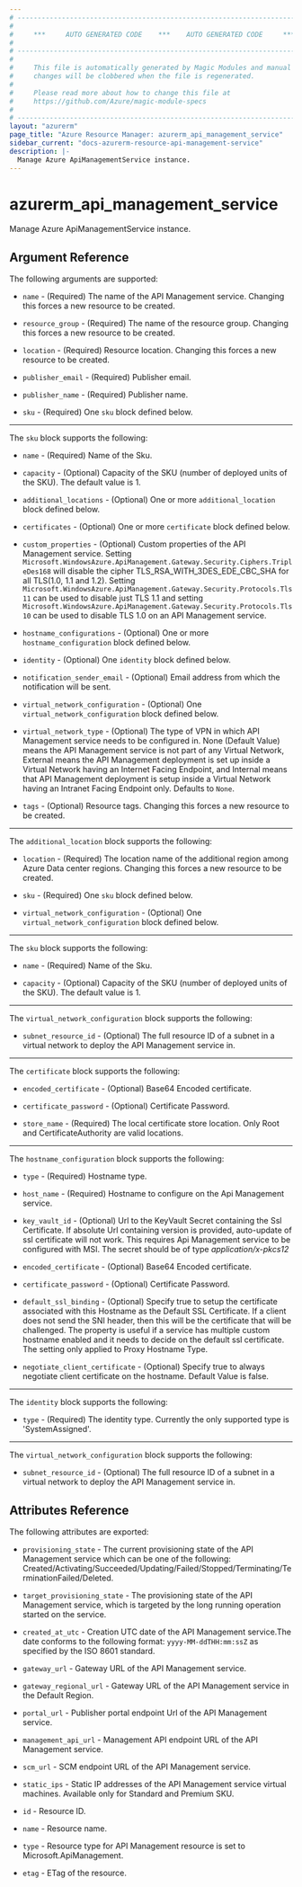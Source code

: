 ```yaml
---
# ----------------------------------------------------------------------------
#
#     ***     AUTO GENERATED CODE    ***    AUTO GENERATED CODE     ***
#
# ----------------------------------------------------------------------------
#
#     This file is automatically generated by Magic Modules and manual
#     changes will be clobbered when the file is regenerated.
#
#     Please read more about how to change this file at
#     https://github.com/Azure/magic-module-specs
#
# ----------------------------------------------------------------------------
layout: "azurerm"
page_title: "Azure Resource Manager: azurerm_api_management_service"
sidebar_current: "docs-azurerm-resource-api-management-service"
description: |-
  Manage Azure ApiManagementService instance.
---
```


# azurerm_api_management_service

Manage Azure ApiManagementService instance.


## Argument Reference

The following arguments are supported:

* `name` - (Required) The name of the API Management service. Changing this forces a new resource to be created.

* `resource_group` - (Required) The name of the resource group. Changing this forces a new resource to be created.

* `location` - (Required) Resource location. Changing this forces a new resource to be created.

* `publisher_email` - (Required) Publisher email.

* `publisher_name` - (Required) Publisher name.

* `sku` - (Required) One `sku` block defined below.

---

The `sku` block supports the following:

* `name` - (Required) Name of the Sku.

* `capacity` - (Optional) Capacity of the SKU (number of deployed units of the SKU). The default value is 1.

* `additional_locations` - (Optional) One or more `additional_location` block defined below.

* `certificates` - (Optional) One or more `certificate` block defined below.

* `custom_properties` - (Optional) Custom properties of the API Management service. Setting `Microsoft.WindowsAzure.ApiManagement.Gateway.Security.Ciphers.TripleDes168` will disable the cipher TLS_RSA_WITH_3DES_EDE_CBC_SHA for all TLS(1.0, 1.1 and 1.2). Setting `Microsoft.WindowsAzure.ApiManagement.Gateway.Security.Protocols.Tls11` can be used to disable just TLS 1.1 and setting `Microsoft.WindowsAzure.ApiManagement.Gateway.Security.Protocols.Tls10` can be used to disable TLS 1.0 on an API Management service.

* `hostname_configurations` - (Optional) One or more `hostname_configuration` block defined below.

* `identity` - (Optional) One `identity` block defined below.

* `notification_sender_email` - (Optional) Email address from which the notification will be sent.

* `virtual_network_configuration` - (Optional) One `virtual_network_configuration` block defined below.

* `virtual_network_type` - (Optional) The type of VPN in which API Management service needs to be configured in. None (Default Value) means the API Management service is not part of any Virtual Network, External means the API Management deployment is set up inside a Virtual Network having an Internet Facing Endpoint, and Internal means that API Management deployment is setup inside a Virtual Network having an Intranet Facing Endpoint only. Defaults to `None`.

* `tags` - (Optional) Resource tags. Changing this forces a new resource to be created.

---

The `additional_location` block supports the following:

* `location` - (Required) The location name of the additional region among Azure Data center regions. Changing this forces a new resource to be created.

* `sku` - (Required) One `sku` block defined below.

* `virtual_network_configuration` - (Optional) One `virtual_network_configuration` block defined below.


---

The `sku` block supports the following:

* `name` - (Required) Name of the Sku.

* `capacity` - (Optional) Capacity of the SKU (number of deployed units of the SKU). The default value is 1.

---

The `virtual_network_configuration` block supports the following:

* `subnet_resource_id` - (Optional) The full resource ID of a subnet in a virtual network to deploy the API Management service in.

---

The `certificate` block supports the following:

* `encoded_certificate` - (Optional) Base64 Encoded certificate.

* `certificate_password` - (Optional) Certificate Password.

* `store_name` - (Required) The local certificate store location. Only Root and CertificateAuthority are valid locations.

---

The `hostname_configuration` block supports the following:

* `type` - (Required) Hostname type.

* `host_name` - (Required) Hostname to configure on the Api Management service.

* `key_vault_id` - (Optional) Url to the KeyVault Secret containing the Ssl Certificate. If absolute Url containing version is provided, auto-update of ssl certificate will not work. This requires Api Management service to be configured with MSI. The secret should be of type *application/x-pkcs12*

* `encoded_certificate` - (Optional) Base64 Encoded certificate.

* `certificate_password` - (Optional) Certificate Password.

* `default_ssl_binding` - (Optional) Specify true to setup the certificate associated with this Hostname as the Default SSL Certificate. If a client does not send the SNI header, then this will be the certificate that will be challenged. The property is useful if a service has multiple custom hostname enabled and it needs to decide on the default ssl certificate. The setting only applied to Proxy Hostname Type.

* `negotiate_client_certificate` - (Optional) Specify true to always negotiate client certificate on the hostname. Default Value is false.

---

The `identity` block supports the following:

* `type` - (Required) The identity type. Currently the only supported type is 'SystemAssigned'.

---

The `virtual_network_configuration` block supports the following:

* `subnet_resource_id` - (Optional) The full resource ID of a subnet in a virtual network to deploy the API Management service in.

## Attributes Reference

The following attributes are exported:

* `provisioning_state` - The current provisioning state of the API Management service which can be one of the following: Created/Activating/Succeeded/Updating/Failed/Stopped/Terminating/TerminationFailed/Deleted.

* `target_provisioning_state` - The provisioning state of the API Management service, which is targeted by the long running operation started on the service.

* `created_at_utc` - Creation UTC date of the API Management service.The date conforms to the following format: `yyyy-MM-ddTHH:mm:ssZ` as specified by the ISO 8601 standard.

* `gateway_url` - Gateway URL of the API Management service.

* `gateway_regional_url` - Gateway URL of the API Management service in the Default Region.

* `portal_url` - Publisher portal endpoint Url of the API Management service.

* `management_api_url` - Management API endpoint URL of the API Management service.

* `scm_url` - SCM endpoint URL of the API Management service.

* `static_ips` - Static IP addresses of the API Management service virtual machines. Available only for Standard and Premium SKU.

* `id` - Resource ID.

* `name` - Resource name.

* `type` - Resource type for API Management resource is set to Microsoft.ApiManagement.

* `etag` - ETag of the resource.
